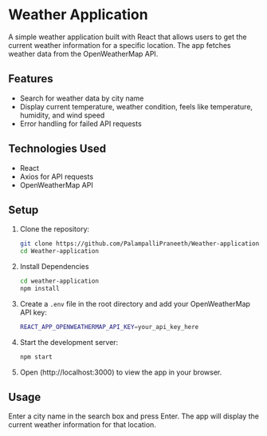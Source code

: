# Weather Application
A simple weather application built with React that allows users to get the current weather information for a specific location. The app fetches weather data from the OpenWeatherMap API.

## Features

- Search for weather data by city name
- Display current temperature, weather condition, feels like temperature, humidity, and wind speed
- Error handling for failed API requests

## Technologies Used

- React
- Axios for API requests
- OpenWeatherMap API

## Setup

1. Clone the repository:
   ```bash
   git clone https://github.com/PalampalliPraneeth/Weather-application.git
   cd Weather-application
   ```
2. Install Dependencies
   ```bash
   cd weather-application
   npm install
   ```
3. Create a `.env` file in the root directory and add your OpenWeatherMap API key:
   ```bash
   REACT_APP_OPENWEATHERMAP_API_KEY=your_api_key_here
   ```
4. Start the development server:
   ```bash
   npm start
   ```
5. Open (http://localhost:3000) to view the app in your browser.

## Usage

Enter a city name in the search box and press Enter. The app will display the current weather information for that location.

